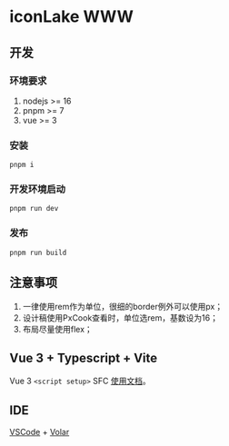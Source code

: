 # iconLake WWW

## 开发

### 环境要求
1. nodejs >= 16
2. pnpm >= 7
3. vue >= 3

### 安装
```
pnpm i
```
### 开发环境启动
```
pnpm run dev
```
### 发布
```
pnpm run build
```
## 注意事项

1. 一律使用rem作为单位，很细的border例外可以使用px；
2. 设计稿使用PxCook查看时，单位选rem，基数设为16；
3. 布局尽量使用flex；


## Vue 3 + Typescript + Vite

Vue 3 `<script setup>` SFC [使用文档](https://vuejs.org/api/sfc-script-setup.html#basic-syntax)。

## IDE

[VSCode](https://code.visualstudio.com/) + [Volar](https://marketplace.visualstudio.com/items?itemName=vue.volar)
